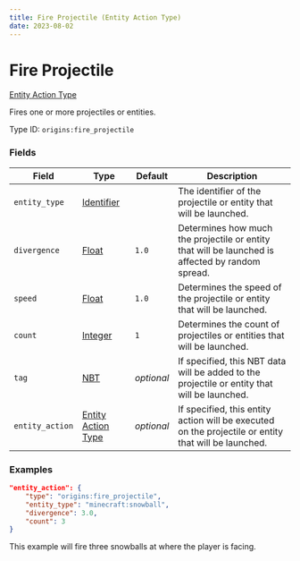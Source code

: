 ```yaml
---
title: Fire Projectile (Entity Action Type)
date: 2023-08-02
---
```


#   Fire Projectile

[Entity Action Type](../entity_action_types.md)

Fires one or more projectiles or entities.

Type ID: `origins:fire_projectile`


### Fields

Field | Type | Default | Description
------|------|---------|------------
`entity_type` | [Identifier](../data_types/identifier.md) | | The identifier of the projectile or entity that will be launched.
`divergence` | [Float](../data_types/float.md) | `1.0` | Determines how much the projectile or entity that will be launched is affected by random spread.
`speed` | [Float](../data_types/float.md) | `1.0` | Determines the speed of the projectile or entity that will be launched.
`count` | [Integer](../data_types/integer.md) | `1` | Determines the count of projectiles or entities that will be launched.
`tag` | [NBT](../data_types/nbt.md) | _optional_ | If specified, this NBT data will be added to the projectile or entity that will be launched.
`entity_action` | [Entity Action Type](../entity_action_types.md) | _optional_ | If specified, this entity action will be executed on the projectile or entity that will be launched.


### Examples

```json
"entity_action": {
    "type": "origins:fire_projectile",
    "entity_type": "minecraft:snowball",
    "divergence": 3.0,
    "count": 3
}
```

This example will fire three snowballs at where the player is facing.
